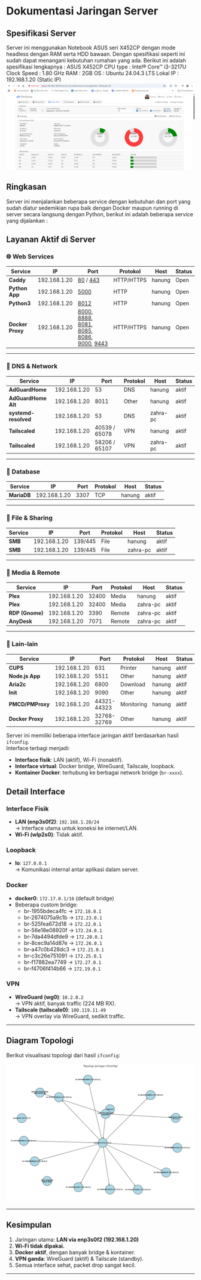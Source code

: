 # Dokumentasi Jaringan Server

## Spesifikasi Server
Server ini menggunakan Notebook ASUS seri X452CP dengan mode headless dengan RAM serta HDD bawaan. Dengan spesifikasi seperti ini sudah dapat menangani kebutuhan rumahan yang ada.
Berikut ini adalah spesifikasi lengkapnya :
ASUS X452CP
CPU type    : Intel® Core™ i3-3217U
Clock Speed : 1.80 GHz
RAM         : 2GB 
OS          : Ubuntu 24.04.3 LTS
Lokal IP    : 192.168.1.20 (Static IP)
![Server Specification](Docs/Server_Spek.png)

## Ringkasan
Server ini menjalankan beberapa service dengan kebutuhan dan port yang sudah diatur sedemikian rupa baik dengan Docker maupun running di server secara langsung dengan Python, berikut ini adalah beberapa service yang dijalankan : 
## Layanan Aktif di Server

### 🌐 Web Services
| Service        | IP           | Port         | Protokol | Host   | Status |
|----------------|-------------|--------------|----------|--------|--------|
| **Caddy**      | 192.168.1.20 | [80](http://192.168.1.20:80) / [443](https://192.168.1.20) | HTTP/HTTPS | hanung | Open |
| **Python App** | 192.168.1.20 | [5000](http://192.168.1.20:5000) | HTTP | hanung | Open |
| **Python3**    | 192.168.1.20 | [8012](http://192.168.1.20:8012) | HTTP | hanung | Open |
| **Docker Proxy** | 192.168.1.20 | [8000](http://192.168.1.20:8000), [8888](http://192.168.1.20:8888), [8081](http://192.168.1.20:8081), [8085](http://192.168.1.20:8085), [8086](http://192.168.1.20:8086), [9000](http://192.168.1.20:9000), [9443](https://192.168.1.20:9443) | HTTP/HTTPS | hanung | Open |

---

### 📡 DNS & Network
| Service            | IP           | Port | Protokol | Host   | Status |
|--------------------|-------------|------|----------|--------|--------|
| **AdGuardHome**    | 192.168.1.20 | 53   | DNS      | hanung | aktif |
| **AdGuardHome Alt**| 192.168.1.20 | 8011 | Other    | hanung | aktif |
| **systemd-resolved** | 192.168.1.20 | 53   | DNS      | zahra-pc | aktif |
| **Tailscaled**     | 192.168.1.20 | 40539 / 65078 | VPN | hanung | aktif |
| **Tailscaled**     | 192.168.1.20 | 58206 / 65107 | VPN | zahra-pc | aktif |

---

### 💾 Database
| Service     | IP           | Port | Protokol | Host   | Status |
|-------------|-------------|------|----------|--------|--------|
| **MariaDB** | 192.168.1.20 | 3307 | TCP      | hanung | aktif |

---

### 📂 File & Sharing
| Service | IP           | Port     | Protokol | Host   | Status |
|---------|-------------|----------|----------|--------|--------|
| **SMB** | 192.168.1.20 | 139/445 | File     | hanung | aktif |
| **SMB** | 192.168.1.20 | 139/445 | File     | zahra-pc | aktif |

---

### 🎥 Media & Remote
| Service            | IP           | Port   | Protokol | Host     | Status |
|--------------------|-------------|--------|----------|----------|--------|
| **Plex**           | 192.168.1.20 | 32400 | Media    | hanung   | aktif |
| **Plex**           | 192.168.1.20 | 32400 | Media    | zahra-pc | aktif |
| **RDP (Gnome)**    | 192.168.1.20 | 3390  | Remote   | zahra-pc | aktif |
| **AnyDesk**        | 192.168.1.20 | 7071  | Remote   | zahra-pc | aktif |

---

### 🔧 Lain-lain
| Service          | IP           | Port | Protokol | Host   | Status |
|------------------|-------------|------|----------|--------|--------|
| **CUPS**         | 192.168.1.20 | 631  | Printer  | hanung | aktif |
| **Node.js App**  | 192.168.1.20 | 5511 | Other    | hanung | aktif |
| **Aria2c**       | 192.168.1.20 | 6800 | Download | hanung | aktif |
| **Init**         | 192.168.1.20 | 9090 | Other    | hanung | aktif |
| **PMCD/PMProxy** | 192.168.1.20 | 44321-44323 | Monitoring | hanung | aktif |
| **Docker Proxy** | 192.168.1.20 | 32768-32769 | Other | hanung | aktif |

Server ini memiliki beberapa interface jaringan aktif berdasarkan hasil `ifconfig`.  
Interface terbagi menjadi:

- **Interface fisik**: LAN (aktif), Wi-Fi (nonaktif).
- **Interface virtual**: Docker bridge, WireGuard, Tailscale, loopback.
- **Kontainer Docker**: terhubung ke berbagai network bridge (`br-xxxx`).

## Detail Interface

### Interface Fisik
- **LAN (enp3s0f2)**: `192.168.1.20/24`  
  → Interface utama untuk koneksi ke internet/LAN.  
- **Wi-Fi (wlp2s0)**: Tidak aktif.

### Loopback
- **lo**: `127.0.0.1`  
  → Komunikasi internal antar aplikasi dalam server.

### Docker
- **docker0**: `172.17.0.1/16` (default bridge)  
- Beberapa custom bridge:
  - br-1955bdeca4fc → `172.18.0.1`
  - br-2674075a9c1b → `172.23.0.1`
  - br-525fea672d18 → `172.22.0.1`
  - br-56e18e08920f → `172.24.0.1`
  - br-7da4494dfde9 → `172.20.0.1`
  - br-8cec9a14d87e → `172.26.0.1`
  - br-a47c0b428dc3 → `172.21.0.1`
  - br-c3c26e751091 → `172.25.0.1`
  - br-f17882ea7749 → `172.27.0.1`
  - br-f4706f414b66 → `172.19.0.1`

### VPN
- **WireGuard (wg0)**: `10.2.0.2`  
  → VPN aktif, banyak traffic (224 MB RX).  
- **Tailscale (tailscale0)**: `100.119.11.49`  
  → VPN overlay via WireGuard, sedikit traffic.

---

## Diagram Topologi
Berikut visualisasi topologi dari hasil `ifconfig`:

![Network Topology](Docs/network_topology.png)

---

## Kesimpulan
1. Jaringan utama: **LAN via enp3s0f2 (192.168.1.20)**  
2. **Wi-Fi tidak dipakai.**  
3. **Docker aktif**, dengan banyak bridge & kontainer.  
4. **VPN ganda**: WireGuard (aktif) & Tailscale (standby).  
5. Semua interface sehat, packet drop sangat kecil.

---
